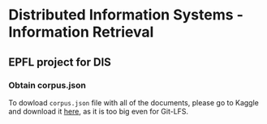 # Distributed Information Systems - Information Retrieval

## EPFL project for DIS

### Obtain corpus.json 
To dowload `corpus.json` file with all of the documents, please go to Kaggle and download it [here](https://www.kaggle.com/competitions/dis-project-1-document-retrieval/data), as it is too big even for Git-LFS.
